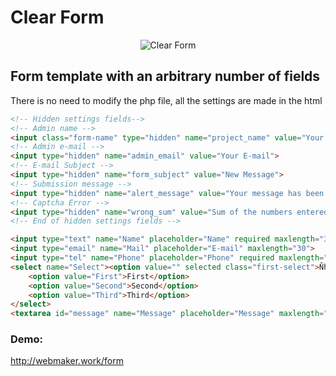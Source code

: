 # Clear Form

<p align="center">
	<img src="http://webmaker.work/form/form.png" alt="Clear Form">
</p>

## Form template with an arbitrary number of fields


There is no need to modify the php file, all the settings are made in the html


```html
<!-- Hidden settings fields-->
<!-- Admin name -->
<input class="form-name" type="hidden" name="project_name" value="Your Name">
<!-- Admin e-mail -->
<input type="hidden" name="admin_email" value="Your E-mail">
<!-- E-mail Subject -->
<input type="hidden" name="form_subject" value="New Message">
<!-- Submission message -->
<input type="hidden" name="alert_message" value="Your message has been sent!">
<!-- Captcha Error -->
<input type="hidden" name="wrong_sum" value="Sum of the numbers entered incorrectly!">
<!-- End of hidden settings fields -->

<input type="text" name="Name" placeholder="Name" required maxlength="30">
<input type="email" name="Mail" placeholder="E-mail" maxlength="30">
<input type="tel" name="Phone" placeholder="Phone" required maxlength="30">
<select name="Select"><option value="" selected class="first-select">Ñhoice</option>
	<option value="First">First</option>
	<option value="Second">Second</option>
	<option value="Third">Third</option>
</select>
<textarea id="message" name="Message" placeholder="Message" maxlength="1000"></textarea>
```


### Demo:
http://webmaker.work/form
